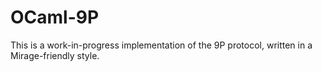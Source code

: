 OCaml-9P
========

This is a work-in-progress implementation of the 9P protocol, written in
a Mirage-friendly style.
